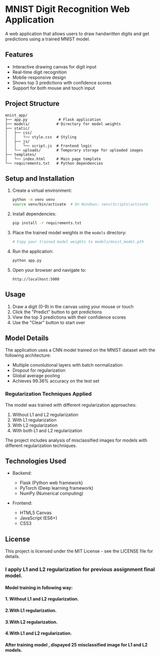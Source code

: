 # MNIST Digit Recognition Web Application

A web application that allows users to draw handwritten digits and get predictions using a trained MNIST model.

## Features

- Interactive drawing canvas for digit input
- Real-time digit recognition
- Mobile-responsive design
- Shows top 3 predictions with confidence scores
- Support for both mouse and touch input

## Project Structure

```
mnist_app/
├── app.py              # Flask application
├── models/            # Directory for model weights
├── static/
│   ├── css/
│   │   └── style.css  # Styling
│   ├── js/
│   │   └── script.js  # Frontend logic
│   └── uploads/       # Temporary storage for uploaded images
├── templates/
│   └── index.html     # Main page template
└── requirements.txt   # Python dependencies
```

## Setup and Installation

1. Create a virtual environment:
   ```bash
   python -m venv venv
   source venv/bin/activate  # On Windows: venv\Scripts\activate
   ```

2. Install dependencies:
   ```bash
   pip install -r requirements.txt
   ```

3. Place the trained model weights in the `models` directory:
   ```bash
   # Copy your trained model weights to models/mnist_model.pth
   ```

4. Run the application:
   ```bash
   python app.py
   ```

5. Open your browser and navigate to:
   ```
   http://localhost:5000
   ```

## Usage

1. Draw a digit (0-9) in the canvas using your mouse or touch
2. Click the "Predict" button to get predictions
3. View the top 3 predictions with their confidence scores
4. Use the "Clear" button to start over

## Model Details

The application uses a CNN model trained on the MNIST dataset with the following architecture:
- Multiple convolutional layers with batch normalization
- Dropout for regularization
- Global average pooling
- Achieves 99.36% accuracy on the test set

### Regularization Techniques Applied
The model was trained with different regularization approaches:
1. Without L1 and L2 regularization
2. With L1 regularization
3. With L2 regularization
4. With both L1 and L2 regularization

The project includes analysis of misclassified images for models with different regularization techniques.

## Technologies Used

- Backend:
  - Flask (Python web framework)
  - PyTorch (Deep learning framework)
  - NumPy (Numerical computing)

- Frontend:
  - HTML5 Canvas
  - JavaScript (ES6+)
  - CSS3

## License

This project is licensed under the MIT License - see the LICENSE file for details.

### I apply L1 and L2 regularization for previous assignment final model. 
#### Model training in following way:
####         1. Without L1 and L2 regularization.
####         2.With L1 regularization.
####         3.With L2 regularization.
####         4.With L1 and L2 regularization.

#### After training model , dispayed 25 misclassified image for L1 and L2 models.
